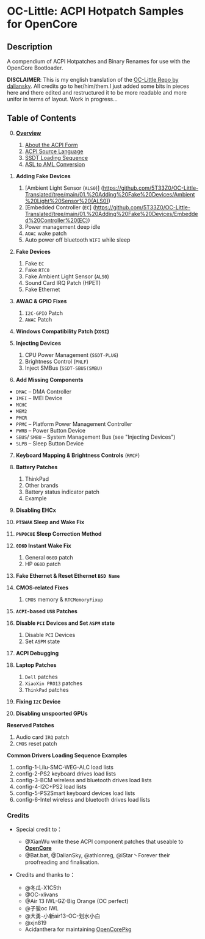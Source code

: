 #  OC-Little: ACPI Hotpatch Samples for OpenCore

## Description
A compendium of ACPI Hotpatches and Binary Renames for use with the OpenCore Bootloader.

**DISCLAIMER**: This is my english translation of the [OC-Little Repo by daliansky](https://github.com/daliansky/OC-little). All credits go to her/him/them.I just added some bits in pieces here and there edited and restructured it to be more readable and more unifor in terms of layout. Work in progress…

## Table of Contents

0. [**Overview**](https://github.com/5T33Z0/OC-Little-Translated/tree/main/00.%20Overview)
   
   1. [About the ACPI Form](https://github.com/5T33Z0/OC-Little-Translated/tree/main/00.%20Overview/i%20About%20the%20ACPI%20Form)
   2. [ACPI Source Language](https://github.com/5T33Z0/OC-Little-Translated/tree/main/00.%20Overview/ii%20ASL%20Syntax%20Basics)
   3. [SSDT Loading Sequence](https://github.com/5T33Z0/OC-Little-Translated/tree/main/00.%20Overview/iii%20SSDT%20Loading%20Sequence)
   4. [ASL to AML Conversion](https://github.com/5T33Z0/OC-Little-Translated/tree/main/00.%20Overview/iv%20ASL%20to%20AML%20Conversion)

1. **Adding Fake Devices**
   
   1. [Ambient Light Sensor (`ALS0`)] (https://github.com/5T33Z0/OC-Little-Translated/tree/main/01.%20Adding%20Fake%20Devices/Ambient%20Light%20Sensor%20(ALS0))
   2. [Embedded Controller (`EC`] (https://github.com/5T33Z0/OC-Little-Translated/tree/main/01.%20Adding%20Fake%20Devices/Embedded%20Controller%20(EC))
   3. Power management deep idle
   4. `AOAC` wake patch
   5. Auto power off bluetooth `WIFI` while sleep

3. **Fake Devices**
   
   1. Fake `EC`
   2. Fake `RTC0` 
   3. Fake Ambient Light Sensor (`ALS0`)
   4. Sound Card IRQ Patch (HPET)
   5. Fake Ethernet 

2. **AWAC & GPIO Fixes**
   
   1. `I2C-GPIO` Patch
   2. `AWAC` Patch

4. **Windows Compatibility Patch (`XOSI`)**

5. **Injecting Devices**
   
   1. CPU Power Management (`SSDT-PLUG`)  
   2. Brightness Control (`PNLF`)
   3. Inject SMBus (`SSDT-SBUS(SMBU)`
   
6. **Add Missing Components**
 
 - `DMAC` – DMA Controller 
 - `IMEI` – IMEI Device
 - `MCHC` 
 - `MEM2`
 - `PMCR`
 - `PPMC` – Platform Power Management Controller
 - `PWRB` – Power Button Device
 - `SBUS`/ `SMBU` – System Management Bus (see "Injecting Devices")
 - `SLPB` – Sleep Button Device

7. **Keyboard Mapping & Brightness Controls** (`RMCF`) 

8. **Battery Patches**
   
   1. ThinkPad
   2. Other brands
   3. Battery status indicator patch
   4. Example

9.  **Disabling EHCx**

10. **`PTSWAK` Sleep and Wake Fix**

11. **`PNP0C0E` Sleep Correction Method**

12. **`0D6D` Instant Wake Fix**

    1. General `060D` patch
    2. HP `060D` patch

13. **Fake Ethernet & Reset Ethernet `BSD Name`**

14. **CMOS-related Fixes**

    1. `CMOS` memory & `RTCMemoryFixup` 

15. **`ACPI`-based `USB` Patches**

16. **Disable `PCI` Devices and Set `ASPM` state**
    
    1. Disable `PCI` Devices
    2. Set `ASPM` state

17. **ACPI Debugging**

18. **Laptop Patches**

    1. `Dell` patches
    2. `XiaoXin PRO13` patches
    3. `ThinkPad` patches

19. **Fixing `I2C` Device**

20. **Disabling unspoorted GPUs**

**Reserved Patches**

   1. Audio card `IRQ` patch
   2. `CMOS` reset patch

**Common Drivers Loading Sequence Examples**

   1. config-1-Lilu-SMC-WEG-ALC load lists
   2. config-2-PS2 keyboard drives load lists
   3. config-3-BCM wireless and bluetooth drives load lists
   4. config-4-I2C+PS2 load lists
   5. config-5-PS2Smart keyboard devices load lists
   6. config-6-Intel wireless and bluetooth drives load lists

### Credits

- Special credit to：
  - @XianWu write these ACPI component patches that useable to **[OpenCore](https://github.com/acidanthera/OpenCorePkg)** 
  - @Bat.bat, @DalianSky, @athlonreg, @iStar丶Forever their proofreading and finalisation.

- Credits and thanks to：
  - @冬瓜-X1C5th
  - @OC-xlivans
  - @Air 13 IWL-GZ-Big Orange (OC perfect)
  - @子骏oc IWL
  - @大勇-小新air13-OC-划水小白
  - @xjn819
  - Acidanthera for maintaining [OpenCorePkg](https://github.com/acidanthera/OpenCorePkg)
